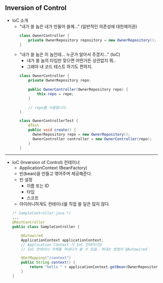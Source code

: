 ## **Inversion of Control**
  * IoC 소개
    * "내가 쓸 놈은 내가 만들어 쓸께..." (일반적인 의존성에 대한제어권)
      ```java
      class OwnerController {
          private OwnerRepository repository = new OwnerRepository();
      }
      ```
    * "내가 쓸 놈은 이 놈인데... 누군가 알아서 주겠지..." (IoC)
      * 내가 쓸 놈의 타입만 맞으면 어떤거든 상관없지 뭐..
      * 그래야 내 코드 테스트 하기도 편하지.
      ```java
      class OwnerController {
          private OwnerRepository repo;
          
          public OwnerController(OwnerRepository repo) {
              this.repo = repo;
          }
          
          // repo를 사용합니다.
      }
      ```
      ```java
      class OwnerControllerTest {
          @Test
          public void create() {
            OwnerRepository repo = new OwnerRepository();
            OwnerController controller = new OwnerController(repo);
          }
      }
      ```
***
  * IoC (Inversion of Control) 컨테이너
    * ApplicationContext (BeanFactory)
    * 빈(bean)을 만들고 엮어주며 제공해준다.
    * 빈 설정
      * 이름 또는 ID
      * 타입
      * 스코프
    * 아이러니하게도 컨테이너를 직접 쓸 일은 많지 않다.
    ```java
    /* SampleController.java */
    ...
    @RestController
    public class SampleController {

        @Autowired
        ApplicationContext applicationContext;
        // Application Context 가 IoC 컨테이너임
        // IoC 컨테이너 자체를 꺼내다가 쓸 수 있음. 꺼내는 방법이 @Autowired

        @GetMapping("/context")
        public String context() {
            return "hello " + applicationContext.getBean(OwnerRepository.class);
        }
    }
    ```
